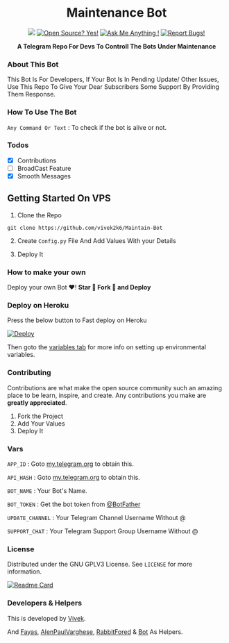 <h1 align="center">Maintenance Bot</h1>
<p align="center">
  <a

<a href="https://telegram.dog/ItsAreBots"><img src="https://img.shields.io/badge/Telegram-Bot-blue.svg?logo=telegram"></a>
[![Open Source? Yes!](https://badgen.net/badge/Open%20Source%20%3F/Yes/yellow?icon=github)](https://github.com/vivek2k6/Maintain-Bot)
[![Ask Me Anything !](https://img.shields.io/badge/🤔%20Ask%20me-anything-1abc9c.svg)](https://telegram.dog/Vivek2K6)
[![Report Bugs!](https://badgen.net/badge/🐞%20Report%20/Bugs/red)](https://telegram.dog/DevsChats)

<p align="center">
  <b>A Telegram Repo For Devs To Controll The Bots Under Maintenance</b>
  <br />

### About This Bot

This Bot Is For Developers, If Your Bot Is In Pending Update/ Other Issues, Use This Repo To Give Your Dear Subscribers Some Support By Providing Them Response.

### How To Use The Bot

`Any Command Or Text` : To check if the bot is alive or not.

### Todos

- [x] Contributions
- [ ] BroadCast Feature
- [x] Smooth Messages

## Getting Started On VPS

1. Clone the Repo
```
git clone https://github.com/vivek2k6/Maintain-Bot
```
2. Create ```Config.py``` File And Add Values With your Details

3. Deploy It

### How to make your own

Deploy your own Bot ♥️! **Star 🌟 Fork 🍴 and Deploy**

### Deploy on Heroku

Press the below button to Fast deploy on Heroku

[![Deploy](https://www.herokucdn.com/deploy/button.svg)](https://heroku.com/deploy?template=https://github.com/vivek2k6/Maintain-Bot)

Then goto the <a href="#vars">variables tab</a> for more info on setting up environmental variables.


### Contributing

Contributions are what make the open source community such an amazing place to be learn, inspire, and create. Any contributions you make are **greatly appreciated**.

1. Fork the Project
2. Add Your Values
3. Deploy It

### Vars

`APP_ID` : Goto [my.telegram.org](https://my.telegram.org) to obtain this.

`API_HASH` : Goto [my.telegram.org](https://my.telegram.org) to obtain this.

`BOT_NAME` : Your Bot's Name.

`BOT_TOKEN` : Get the bot token from [@BotFather](https://telegram.dog/BotFather)

`UPDATE_CHANNEL` : Your Telegram Channel Username Without @

`SUPPORT_CHAT` : Your Telegram Support Group Username Without @

### License

Distributed under the GNU GPLV3 License. See `LICENSE` for more information.

[![Readme Card](https://github-readme-stats.vercel.app/api/pin/?username=Vivek2k6&repo=Maintain-Bot)](https://github.com/Vivek-TP/Maintain-Bot)

### Developers & Helpers

This is developed by [Vivek](https://gitHub.com/Vivek-TP).

And [Fayas](https://github.com/FayasNoushad), [AlenPaulVarghese](https://github.com/alenpaul2001), [RabbitFored](https://github.com/RabbitFored) & [Bot](https://github.com/XDToolsBot) As Helpers.
